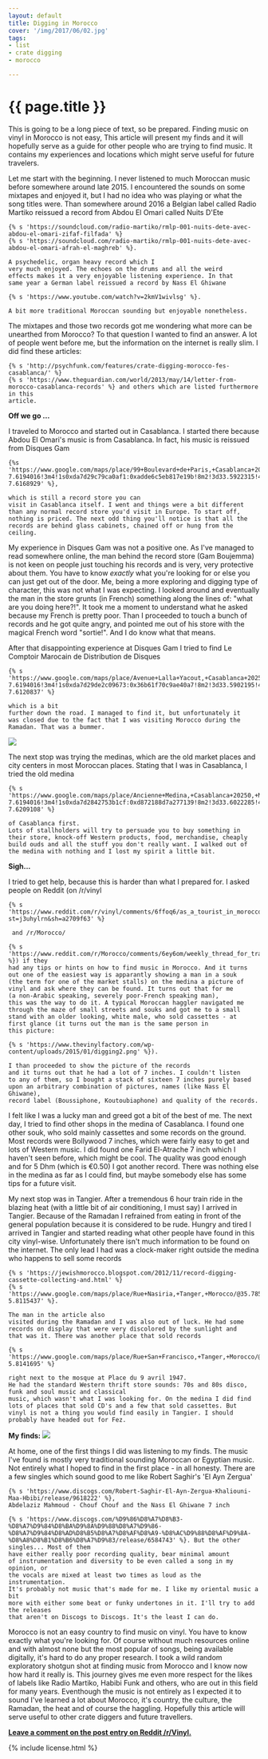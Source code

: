 ```yaml
---
layout: default
title: Digging in Morocco
cover: '/img/2017/06/02.jpg'
tags:
- list
- crate digging
- morocco

---
```


<div class='pg post'>
  <h1>{{ page.title }}</h1>
  <p>
    This is going to be a long piece of text, so be prepared. Finding
    music on vinyl in Morocco is not easy,  This article will present my
    finds and it will hopefully serve as a guide for other
    people who are trying to find music. It contains my experiences and
    locations which might serve useful for future travelers.
  </p>
  <p>
    Let me start with the beginning. I never listened to much Moroccan music
    before somewhere around late 2015. I encountered the sounds on some
    mixtapes and enjoyed it, but I had no idea who was
    playing or
    what the song titles were. Than somewhere around 2016 a Belgian
    label called Radio Martiko reissued a record from Abdou El Omari
    called Nuits D'Ete

    {% s 'https://soundcloud.com/radio-martiko/rmlp-001-nuits-dete-avec-abdou-el-omari-zifaf-filfada' %}
    {% s 'https://soundcloud.com/radio-martiko/rmlp-001-nuits-dete-avec-abdou-el-omari-afrah-el-maghreb' %}.

    A psychedelic, organ heavy record which I
    very much enjoyed. The echoes on the drums and all the weird
    effects makes it a very enjoyable listening experience. In that
    same year a German label reissued a record by Nass El Ghiwane

    {% s 'https://www.youtube.com/watch?v=2kmV1wivlsg' %}.

    A bit more traditional Moroccan sounding but enjoyable nonetheless.
  </p>
  <p>
    The mixtapes and those two records got me wondering what more can be
    unearthed from Morocco?
    To that question I wanted to find an answer. A lot of people
    went before me, but the information on the internet is really slim.
    I did find these articles:

    {% s 'http://psychfunk.com/features/crate-digging-morocco-fes-casablanca/' %}
    {% s 'https://www.theguardian.com/world/2013/may/14/letter-from-morocco-casablanca-records' %} and others which are listed furthermore in this
    article.
  </p>

  <strong>Off we go ... </strong>
  <p>
    I traveled to Morocco and started out in Casablanca. I started there
    because Abdou El Omari's music is from Casablanca. In fact, his music
    is reissued from Disques Gam

    {%s 'https://www.google.com/maps/place/99+Boulevard+de+Paris,+Casablanca+20250,+Morocco/@33.5931058,-7.6215903,17z/data=!4m13!1m7!3m6!1s0xda7d29b1d24c911:0x9db70758bd6ccf90!2sBoulevard+de+Paris,+Casablanca+20250,+Morocco!3b1!8m2!3d33.5931014!4d-7.6194016!3m4!1s0xda7d29c79ca0af1:0xadde6c5eb817e19b!8m2!3d33.5922315!4d-7.6168929' %},

    which is still a record store you can
    visit in Casablanca itself. I went and things were a bit different
    than any normal record store you'd visit in Europe. To start off,
    nothing is priced. The next odd thing you'll notice is that all the
    records are behind glass cabinets, chained off or hung from the
    ceiling.
  </p>
  <p>
    My experience in Disques Gam was not a positive one. As I've managed
    to read somewhere online, the man behind the record
    store (Gam Boujemma) is not keen on people just touching his records and
    is very, very protective about them. You
    have to know <i>exactly</i> what you're looking for or else you can
    just get out of the door. Me, being a more exploring and digging type
    of character, this was not what I was expecting. I looked around and
    eventually the man in the store grunts (in French) something along
    the lines of: "what are you doing here?!". It took me a moment to
    understand what he asked because my French is pretty poor. Than I
    proceeded to touch a bunch of records and he got quite angry, and
    pointed me out of his store with the magical French word "sortie!".
    And I do know what that means.
  </p>
  <p>
    After that disappointing experience at Disques Gam I tried to find
    Le Comptoir Marocain de Distribution de Disques

    {% s 'https://www.google.com/maps/place/Avenue+Lalla+Yacout,+Casablanca+20250,+Morocco/@33.5907286,-7.6156143,17z/data=!4m13!1m7!3m6!1s0xda7d29b1d24c911:0x9db70758bd6ccf90!2sBoulevard+de+Paris,+Casablanca+20250,+Morocco!3b1!8m2!3d33.5931014!4d-7.6194016!3m4!1s0xda7d29de2c09673:0x36b61f70c9ae40a7!8m2!3d33.5902195!4d-7.6120837' %}

    which is a bit
    further down the road. I managed to find it, but unfortunately it
    was closed due to the fact that I was visiting Morocco during the
    Ramadan. That was a bummer.

  </p>
  <img src='/img/2017/06/01.jpg'/>
  <p>
    The next stop was trying the medinas, which are the old market
    places and city centers in most Moroccan places. Stating that
    I was in Casablanca, I tried the old medina

    {% s 'https://www.google.com/maps/place/Ancienne+Medina,+Casablanca+20250,+Morocco/@33.6009926,-7.6258712,16z/data=!3m1!4b1!4m13!1m7!3m6!1s0xda7d29b1d24c911:0x9db70758bd6ccf90!2sBoulevard+de+Paris,+Casablanca+20250,+Morocco!3b1!8m2!3d33.5931014!4d-7.6194016!3m4!1s0xda7d2842753b1cf:0xd872188d7a277139!8m2!3d33.6022285!4d-7.6209108' %}

    of Casablanca first.
    Lots of stallholders will try to persuade you to buy something in
    their store, knock-off Western products, food, merchandise, cheaply
    build ouds and all the stuff you don't really want. I walked out of
    the medina with nothing and I lost my spirit a little bit.
  </p>
  <strong>Sigh...</strong>
  <p>
    I tried to get help, because this is harder than what I prepared for.
    I asked people on Reddit (on /r/vinyl

    {% s 'https://www.reddit.com/r/vinyl/comments/6ffoq6/as_a_tourist_in_morocco_where_would_i_find_vinyl/?st=j3uhylrn&sh=a2709f63' %}

     and /r/Morocco/

    {% s 'https://www.reddit.com/r/Morocco/comments/6ey6om/weekly_thread_for_travel_related_questions/died3fq/' %}) if they
    had any tips or hints on how to find music in Morocco. And it turns
    out one of the easiest way is apparantly showing a man in a souk
    (the term for one of the market stalls) on the medina a picture of
    vinyl and ask where they can be found. It turns out that for me
    (a non-Arabic speaking, severely poor-French speaking man),
    this was the way to do it. A typical Moroccan haggler navigated me
    through the maze of small streets and souks and got me to a small
    stand with an older looking, white male, who sold cassettes - at
    first glance (it turns out the man is the same person in
    this picture:

    {% s 'https://www.thevinylfactory.com/wp-content/uploads/2015/01/digging2.png' %}).

    I than proceeded to show the picture of the records
    and it turns out that he had a lot of 7 inches. I couldn't listen
    to any of them, so I bought a stack of sixteen 7 inches purely based
    upon an arbitrary combination of pictures, names (like Nass El Ghiwane),
    record label (Boussiphone, Koutoubiaphone) and quality of the records.
  </p>
  <p>
    I felt like I was a lucky man and greed got a bit of the best of me.
    The next day, I tried to find other shops in the medina of
    Casablanca. I found one other souk, who sold mainly cassettes and
    some records on the ground. Most records were Bollywood 7
    inches, which were fairly easy to get and lots of Western music.
    I did found one Farid El-Atrache 7 inch which I haven't seen
    before, which might be cool. The quality was good enough and
    for 5 Dhm (which is &euro;0.50) I got another record. There was
    nothing else in the medina as far as I could find, but maybe somebody
    else has some tips for a future visit.
  </p>
  <p>
    My next stop was in Tangier. After a tremendous 6 hour train ride
    in the blazing heat (with a little bit of air conditioning, I
    must say) I arrived in Tangier. Because of the Ramadan I refrained
    from eating in front of the general population because it is
    considered to be rude. Hungry and tired I arrived in Tangier and
    started reading what other people have found in this city vinyl-wise.
    Unfortunately there isn't much information to be found on the
    internet. The only lead I had was a clock-maker right outside
    the medina
    who happens to sell some records

    {% s 'https://jewishmorocco.blogspot.com/2012/11/record-digging-cassette-collecting-and.html' %}
    {% s 'https://www.google.com/maps/place/Rue+Nasiria,+Tanger,+Morocco/@35.7858934,-5.8120909,19z/data=!3m1!4b1!4m5!3m4!1s0xd0c7f527f923205:0x746edd383fc74e92!8m2!3d35.7858923!4d-5.8115437' %}.

    The man in the article also
    visited during the Ramadan and I was also out of luck. He had some
    records on display that were very discolored by the sunlight and
    that was it. There was another place that sold records

    {% s 'https://www.google.com/maps/place/Rue+San+Francisco,+Tanger,+Morocco/@35.7842848,-5.8156549,17z/data=!4m5!3m4!1s0xd0c7f52cb762073:0xffd425c6556141c!8m2!3d35.7841482!4d-5.8141695' %}

    right next to the mosque at Place du 9 avril 1947.
    He had the standard Western thrift store sounds: 70s and 80s disco,
    funk and soul music and classical
    music, which wasn't what I was looking for. On the medina I did find
    lots of places that sold CD's and a few that sold cassettes. But
    vinyl is not a thing you would find easily in Tangier. I should
    probably have headed out for Fez.
  </p>

  <strong>My finds:</strong>
  <img src='/img/2017/06/02.jpg'/>
  <p>
    At home, one of the first things I did was listening to my finds. The music
    I've found is mostly very
    traditional sounding Moroccan or Egyptian music. Not entirely what I
    hoped to find in the first place - in all honesty. There are a few singles
    which sound good to me like Robert Saghir's 'El Ayn Zergua'

    {% s 'https://www.discogs.com/Robert-Saghir-El-Ayn-Zergua-Khaliouni-Maa-Hbibi/release/9618222' %},
    Abdelaziz Mahmoud - Chouf Chouf and the Nass El Ghiwane 7 inch

    {% s 'https://www.discogs.com/%D9%86%D8%A7%D8%B3-%D8%A7%D9%84%D8%BA%D9%8A%D9%88%D8%A7%D9%86-%D8%A7%D9%84%D8%AD%D8%B5%D8%A7%D8%AF%D8%A9-%D8%AC%D9%88%D8%AF%D9%8A-%D8%A8%D8%B1%D8%B6%D8%A7%D9%83/release/6584743' %}. But the other singles... Most of them
    have either really poor recording quality, bear minimal amount
    of instrumentation and diversity to be even called a song in my opinion, or
    the vocals are mixed at least two times as loud as the instrumentation.
    It's probably not music that's made for me. I like my oriental music a bit
    more with either some beat or funky undertones in it. I'll try to add the releases
    that aren't on Discogs to Discogs. It's the least I can do.
  </p>

  <p>
    Morocco is not an easy country to find music on vinyl. You have to know
    exactly what you're looking for. Of course without much resources online and with
    almost none but the most popular of songs, being available digitally,
    it's hard to do any proper research. I took a wild random exploratory shotgun shot
    at finding music from Morocco and I know now how hard it really is. This
    journey gives me even more respect for the likes of labels like Radio
    Martiko, Habibi Funk and others, who are out in this field for many years.
    Eventhough the music is not entirely as I expected it to sound I've learned
    a lot about Morocco, it's country, the culture, the Ramadan,
    the heat and of course the haggling. Hopefully this article will serve
    useful to other crate diggers and future travellers.
  </p>
  <p>
    <strong>
      <a href='' target='_blank'>Leave a comment on the post entry on Reddit /r/Vinyl.</a>
    </strong>
  </p>
</div>

<div class='pg post'>
  {% include license.html %}
</div>
